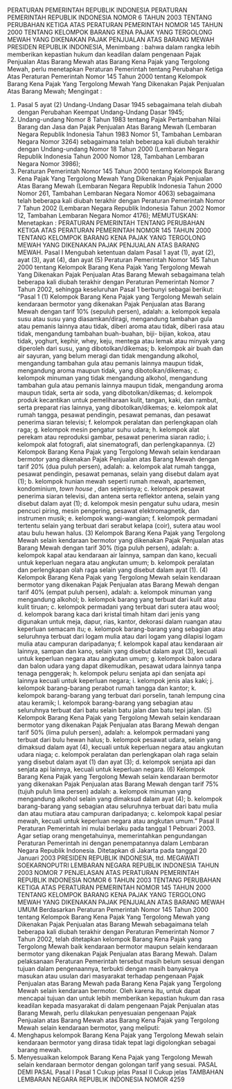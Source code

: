  PERATURAN PEMERINTAH REPUBLIK INDONESIA PERATURAN PEMERINTAH REPUBLIK INDONESIA NOMOR 6 TAHUN 2003 TENTANG PERUBAHAN KETIGA ATAS PERATURAN PEMERINTAH NOMOR 145 TAHUN 2000 TENTANG KELOMPOK BARANG KENA PAJAK YANG TERGOLONG MEWAH YANG DIKENAKAN PAJAK PENJUALAN ATAS BARANG MEWAH PRESIDEN REPUBLIK INDONESIA,
Menimbang :
 bahwa dalam rangka lebih memberikan kepastian hukum dan keadilan dalam pengenaan Pajak Penjualan Atas Barang Mewah atas Barang Kena Pajak yang Tergolong Mewah, perlu menetapkan Peraturan Pemerintah tentang Perubahan Ketiga Atas Peraturan Pemerintah Nomor 145 Tahun 2000 tentang Kelompok Barang Kena Pajak Yang Tergolong Mewah Yang Dikenakan Pajak Penjualan Atas Barang Mewah;
Mengingat :

1. Pasal 5 ayat (2) Undang-Undang Dasar 1945 sebagaimana telah diubah dengan Perubahan Keempat Undang-Undang Dasar 1945;
2. Undang-undang Nomor 8 Tahun 1983 tentang Pajak Pertambahan Nilai Barang dan Jasa dan Pajak Penjualan Atas Barang Mewah (Lembaran Negara Republik Indonesia Tahun 1983 Nomor 51, Tambahan Lembaran Negara Nomor 3264) sebagaimana telah beberapa kali diubah terakhir dengan Undang-undang Nomor 18 Tahun 2000 (Lembaran Negara Republik Indonesia Tahun 2000 Nomor 128, Tambahan Lembaran Negara Nomor 3986);
3. Peraturan Pemerintah Nomor 145 Tahun 2000 tentang Kelompok Barang Kena Pajak Yang Tergolong Mewah Yang Dikenakan Pajak Penjualan Atas Barang Mewah (Lembaran Negara Republik Indonesia Tahun 2000 Nomor 261, Tambahan Lembaran Negara Nomor 4063) sebagaimana telah beberapa kali diubah terakhir dengan Peraturan Pemerintah Nomor 7 Tahun 2002 (Lembaran Negara Republik Indonesia Tahun 2002 Nomor 12, Tambahan Lembaran Negara Nomor 4176);
MEMUTUSKAN:
 Menetapkan : PERATURAN PEMERINTAH TENTANG PERUBAHAN KETIGA ATAS PERATURAN PEMERINTAH NOMOR 145 TAHUN 2000 TENTANG KELOMPOK BARANG KENA PAJAK YANG TERGOLONG MEWAH YANG DIKENAKAN PAJAK PENJUALAN ATAS BARANG MEWAH.
Pasal I
Mengubah ketentuan dalam Pasal 1 ayat (1), ayat (2), ayat (3), ayat (4), dan ayat (5) Peraturan Pemerintah Nomor 145 Tahun 2000 tentang Kelompok Barang Kena Pajak Yang Tergolong Mewah Yang Dikenakan Pajak Penjualan Atas Barang Mewah sebagaimana telah beberapa kali diubah terakhir dengan Peraturan Pemerintah Nomor 7 Tahun 2002, sehingga keseluruhan Pasal 1 berbunyi sebagai berikut: “Pasal 1 (1) Kelompok Barang Kena Pajak yang Tergolong Mewah selain kendaraan bermotor yang dikenakan Pajak Penjualan atas Barang Mewah dengan tarif 10% (sepuluh persen), adalah:
a. kelompok kepala susu atau susu yang diasamkan/diragi, mengandung tambahan gula atau pemanis lainnya atau tidak, diberi aroma atau tidak, diberi rasa atau tidak, mengandung tambahan buah-buahan, biji- bijian, kokoa, atau tidak, yoghurt, kephir, whey, keju, mentega atau lemak atau minyak yang diperoleh dari susu, yang dibotolkan/dikemas;
b. kelompok air buah dan air sayuran, yang belum meragi dan tidak mengandung alkohol, mengandung tambahan gula atau pemanis lainnya maupun tidak, mengandung aroma maupun tidak, yang dibotolkan/dikemas;
c. kelompok minuman yang tidak mengandung alkohol, mengandung tambahan gula atau pemanis lainnya maupun tidak, mengandung aroma maupun tidak, serta air soda, yang dibotolkan/dikemas;
d. kelompok produk kecantikan untuk pemeliharaan kulit, tangan, kaki, dan rambut, serta preparat rias lainnya, yang dibotolkan/dikemas;
e. kelompok alat rumah tangga, pesawat pendingin, pesawat pemanas, dan pesawat penerima siaran televisi;
f. kelompok peralatan dan perlengkapan olah raga;
g. kelompok mesin pengatur suhu udara;
h. kelompok alat perekam atau reproduksi gambar, pesawat penerima siaran radio;
i. kelompok alat fotografi, alat sinematografi, dan perlengkapannya.
(2) Kelompok Barang Kena Pajak yang Tergolong Mewah selain kendaraan bermotor yang dikenakan Pajak Penjualan atas Barang Mewah dengan tarif 20% (dua puluh persen), adalah:
a. kelompok alat rumah tangga, pesawat pendingin, pesawat pemanas, selain yang disebut dalam ayat (1);
b. kelompok hunian mewah seperti rumah mewah, apartemen, kondominium, _town house_ , dan sejenisnya;
c. kelompok pesawat penerima siaran televisi, dan antena serta reflektor antena, selain yang disebut dalam ayat (1);
d. kelompok mesin pengatur suhu udara, mesin pencuci piring, mesin pengering, pesawat elektromagnetik, dan instrumen musik;
e. kelompok wangi-wangian;
f. kelompok permadani tertentu selain yang terbuat dari serabut kelapa (coir), sutera atau wool atau bulu hewan halus.
(3) Kelompok Barang Kena Pajak yang Tergolong Mewah selain kendaraan bermotor yang dikenakan Pajak Penjualan atas Barang Mewah dengan tarif 30% (tiga puluh persen), adalah:
a. kelompok kapal atau kendaraan air lainnya, sampan dan kano, kecuali untuk keperluan negara atau angkutan umum;
b. kelompok peralatan dan perlengkapan olah raga selain yang disebut dalam ayat (1).
(4) Kelompok Barang Kena Pajak yang Tergolong Mewah selain kendaraan bermotor yang dikenakan Pajak Penjualan atas Barang Mewah dengan tarif 40% (empat puluh persen), adalah:
a. kelompok minuman yang mengandung alkohol;
b. kelompok barang yang terbuat dari kulit atau kulit tiruan;
c. kelompok permadani yang terbuat dari sutera atau wool;
d. kelompok barang kaca dari kristal timah hitam dari jenis yang digunakan untuk meja, dapur, rias, kantor, dekorasi dalam ruangan atau keperluan semacam itu;
e. kelompok barang-barang yang sebagian atau seluruhnya terbuat dari logam mulia atau dari logam yang dilapisi logam mulia atau campuran daripadanya;
f. kelompok kapal atau kendaraan air lainnya, sampan dan kano, selain yang disebut dalam ayat (3), kecuali untuk keperluan negara atau angkutan umum;
g. kelompok balon udara dan balon udara yang dapat dikemudikan, pesawat udara lainnya tanpa tenaga penggerak;
h. kelompok peluru senjata api dan senjata api lainnya kecuali untuk keperluan negara;
i. kelompok jenis alas kaki;
j. kelompok barang-barang perabot rumah tangga dan kantor;
k. kelompok barang-barang yang terbuat dari porselin, tanah lempung cina atau keramik;
l. kelompok barang-barang yang sebagian atau seluruhnya terbuat dari batu selain batu jalan dan batu tepi jalan.
(5) Kelompok Barang Kena Pajak yang Tergolong Mewah selain kendaraan bermotor yang dikenakan Pajak Penjualan atas Barang Mewah dengan tarif 50% (lima puluh persen), adalah:
a. kelompok permadani yang terbuat dari bulu hewan halus;
b. kelompok pesawat udara, selain yang dimaksud dalam ayat (4), kecuali untuk keperluan negara atau angkutan udara niaga;
c. kelompok peralatan dan perlengkapan olah raga selain yang disebut dalam ayat (1) dan ayat (3);
d. kelompok senjata api dan senjata api lainnya, kecuali untuk keperluan negara.
(6) Kelompok Barang Kena Pajak yang Tergolong Mewah selain kendaraan bermotor yang dikenakan Pajak Penjualan atas Barang Mewah dengan tarif 75% (tujuh puluh lima persen) adalah:
a. kelompok minuman yang mengandung alkohol selain yang dimaksud dalam ayat (4);
b. kelompok barang-barang yang sebagian atau seluruhnya terbuat dari batu mulia dan atau mutiara atau campuran daripadanya;
c. kelompok kapal pesiar mewah, kecuali untuk keperluan negara atau angkutan umum.”
Pasal II
Peraturan Pemerintah ini mulai berlaku pada tanggal 1 Pebruari 2003.
Agar setiap orang mengetahuinya, memerintahkan pengundangan Peraturan Pemerintah ini dengan penempatannya dalam Lembaran Negara Republik Indonesia. Ditetapkan di Jakarta pada tanggal 20 Januari 2003 PRESIDEN REPUBLIK INDONESIA, ttd. MEGAWATI SOEKARNOPUTRI LEMBARAN NEGARA REPUBLIK INDONESIA TAHUN 2003 NOMOR 7 PENJELASAN ATAS PERATURAN PEMERINTAH REPUBLIK INDONESIA NOMOR 6 TAHUN 2003 TENTANG PERUBAHAN KETIGA ATAS PERATURAN PEMERINTAH NOMOR 145 TAHUN 2000 TENTANG KELOMPOK BARANG KENA PAJAK YANG TERGOLONG MEWAH YANG DIKENAKAN PAJAK PENJUALAN ATAS BARANG MEWAH UMUM Berdasarkan Peraturan Pemerintah Nomor 145 Tahun 2000 tentang Kelompok Barang Kena Pajak Yang Tergolong Mewah yang Dikenakan Pajak Penjualan atas Barang Mewah sebagaimana telah beberapa kali diubah terakhir dengan Peraturan Pemerintah Nomor 7 Tahun 2002, telah ditetapkan kelompok Barang Kena Pajak yang Tergolong Mewah baik kendaraan bermotor maupun selain kendaraan bermotor yang dikenakan Pajak Penjualan atas Barang Mewah. Dalam pelaksanaan Peraturan Pemerintah tersebut masih belum sesuai dengan tujuan dalam pengenaannya, terbukti dengan masih banyaknya masukan atau usulan dari masyarakat terhadap pengenaan Pajak Penjualan atas Barang Mewah pada Barang Kena Pajak yang Tergolong Mewah selain kendaraan bermotor. Oleh karena itu, untuk dapat mencapai tujuan dan untuk lebih memberikan kepastian hukum dan rasa keadilan kepada masyarakat di dalam pengenaan Pajak Penjualan atas Barang Mewah, perlu dilakukan penyesuaian pengenaan Pajak Penjualan atas Barang Mewah atas Barang Kena Pajak yang Tergolong Mewah selain kendaraan bermotor, yang meliputi:
1. Menghapus kelompok Barang Kena Pajak yang Tergolong Mewah selain kendaraan bermotor yang dirasa tidak tepat lagi digolongkan sebagai barang mewah.
2. Menyesuaikan kelompok Barang Kena Pajak yang Tergolong Mewah selain kendaraan bermotor dengan golongan tarif yang sesuai. PASAL DEMI PASAL
Pasal I
Pasal 1
Cukup jelas
Pasal II
Cukup jelas TAMBAHAN LEMBARAN NEGARA REPUBLIK INDONESIA NOMOR 4259